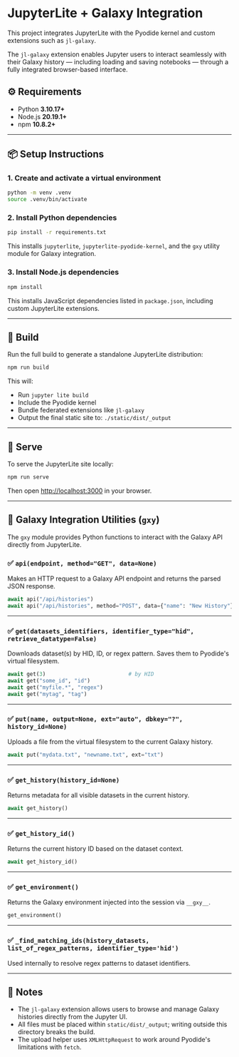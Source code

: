 # JupyterLite + Galaxy Integration

This project integrates JupyterLite with the Pyodide kernel and custom extensions such as `jl-galaxy`.

The `jl-galaxy` extension enables Jupyter users to interact seamlessly with their Galaxy history — including loading and saving notebooks — through a fully integrated browser-based interface.

## ⚙️ Requirements

- Python **3.10.17+**
- Node.js **20.19.1+**
- npm **10.8.2+**

---

## 📦 Setup Instructions

### 1. Create and activate a virtual environment

```bash
python -m venv .venv
source .venv/bin/activate
```

### 2. Install Python dependencies

```bash
pip install -r requirements.txt
```

This installs `jupyterlite`, `jupyterlite-pyodide-kernel`, and the `gxy` utility module for Galaxy integration.

### 3. Install Node.js dependencies

```bash
npm install
```

This installs JavaScript dependencies listed in `package.json`, including custom JupyterLite extensions.

---

## 🔨 Build

Run the full build to generate a standalone JupyterLite distribution:

```bash
npm run build
```

This will:
- Run `jupyter lite build`
- Include the Pyodide kernel
- Bundle federated extensions like `jl-galaxy`
- Output the final static site to: `./static/dist/_output`

---

## 🚀 Serve

To serve the JupyterLite site locally:

```bash
npm run serve
```

Then open [http://localhost:3000](http://localhost:3000) in your browser.

---

## 🧰 Galaxy Integration Utilities (`gxy`)

The `gxy` module provides Python functions to interact with the Galaxy API directly from JupyterLite.

### ✅ `api(endpoint, method="GET", data=None)`
Makes an HTTP request to a Galaxy API endpoint and returns the parsed JSON response.

```python
await api("/api/histories")
await api("/api/histories", method="POST", data={"name": "New History"})
```

---

### ✅ `get(datasets_identifiers, identifier_type="hid", retrieve_datatype=False)`
Downloads dataset(s) by HID, ID, or regex pattern. Saves them to Pyodide's virtual filesystem.

```python
await get(3)                          # by HID
await get("some_id", "id")
await get("myfile.*", "regex")
await get("mytag", "tag")
```

---

### ✅ `put(name, output=None, ext="auto", dbkey="?", history_id=None)`
Uploads a file from the virtual filesystem to the current Galaxy history.

```python
await put("mydata.txt", "newname.txt", ext="txt")
```

---

### ✅ `get_history(history_id=None)`
Returns metadata for all visible datasets in the current history.

```python
await get_history()
```

---

### ✅ `get_history_id()`
Returns the current history ID based on the dataset context.

```python
await get_history_id()
```

---

### ✅ `get_environment()`
Returns the Galaxy environment injected into the session via `__gxy__`.

```python
get_environment()
```

---

### ✅ `_find_matching_ids(history_datasets, list_of_regex_patterns, identifier_type='hid')`
Used internally to resolve regex patterns to dataset identifiers.

---

## 📎 Notes

- The `jl-galaxy` extension allows users to browse and manage Galaxy histories directly from the Jupyter UI.
- All files must be placed within `static/dist/_output`; writing outside this directory breaks the build.
- The upload helper uses `XMLHttpRequest` to work around Pyodide's limitations with `fetch`.

